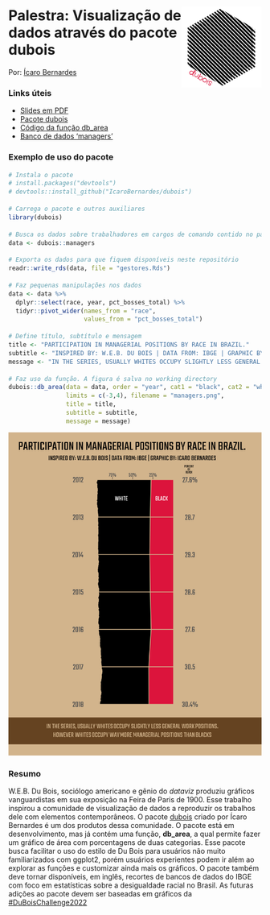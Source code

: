 
<!-- README.md is generated from README.Rmd. Please edit that file -->

# <img src="https://github.com/IcaroBernardes/dubois/blob/master/man/figures/dubois.png" align="right" width = "160px"/> Palestra: Visualização de dados através do pacote dubois

Por: [Ícaro Bernardes](https://github.com/IcaroBernardes)

### Links úteis

-   [Slides em
    PDF](https://github.com/eventoseroficial/Data_and_code/blob/main/Icaro%20Bernardes%20dos%20Santos%20Coutinho/slides.pdf)
-   [Pacote dubois](https://github.com/IcaroBernardes/dubois)
-   [Código da função
    db_area](https://github.com/eventoseroficial/Data_and_code/blob/main/Icaro%20Bernardes%20dos%20Santos%20Coutinho/db_area.R)
-   [Banco de dados
    ‘managers’](https://github.com/eventoseroficial/Data_and_code/blob/main/Icaro%20Bernardes%20dos%20Santos%20Coutinho/gestores.Rds)

### Exemplo de uso do pacote

``` r
# Instala o pacote
# install.packages("devtools")
# devtools::install_github("IcaroBernardes/dubois")

# Carrega o pacote e outros auxiliares
library(dubois)

# Busca os dados sobre trabalhadores em cargos de comando contido no pacote
data <- dubois::managers

# Exporta os dados para que fiquem disponíveis neste repositório
readr::write_rds(data, file = "gestores.Rds")

# Faz pequenas manipulações nos dados
data <- data %>%
  dplyr::select(race, year, pct_bosses_total) %>%
  tidyr::pivot_wider(names_from = "race",
                     values_from = "pct_bosses_total")

# Define título, subtítulo e mensagem
title <- "PARTICIPATION IN MANAGERIAL POSITIONS BY RACE IN BRAZIL."
subtitle <- "INSPIRED BY: W.E.B. DU BOIS | DATA FROM: IBGE | GRAPHIC BY: ICARO BERNARDES"
message <- "IN THE SERIES, USUALLY WHITES OCCUPY SLIGHTLY LESS GENERAL WORK POSITIONS. HOWEVER WHITES OCCUPY WAY MORE MANAGERIAL POSITIONS THAN BLACKS"

# Faz uso da função. A figura é salva no working directory
dubois::db_area(data = data, order = "year", cat1 = "black", cat2 = "white",
                limits = c(-3,4), filename = "managers.png",
                title = title,
                subtitle = subtitle,
                message = message)
```

![](managers.png)

### Resumo

W.E.B. Du Bois, sociólogo americano e gênio do *dataviz* produziu
gráficos vanguardistas em sua exposição na Feira de Paris de 1900. Esse
trabalho inspirou a comunidade de visualização de dados a reproduzir os
trabalhos dele com elementos contemporâneos. O pacote
[dubois](https://github.com/IcaroBernardes/dubois) criado por Ícaro
Bernardes é um dos produtos dessa comunidade. O pacote está em
desenvolvimento, mas já contém uma função, **db_area**, a qual permite
fazer um gráfico de área com porcentagens de duas categorias. Esse
pacote busca facilitar o uso do estilo de Du Bois para usuários não
muito familiarizados com ggplot2, porém usuários experientes podem ir
além ao explorar as funções e customizar ainda mais os gráficos. O
pacote também deve tornar disponíveis, em inglês, recortes de bancos de
dados do IBGE com foco em estatísticas sobre a desigualdade racial no
Brasil. As futuras adições ao pacote devem ser baseadas em gráficos da
[#DuBoisChallenge2022](https://github.com/IcaroBernardes/webdubois)
